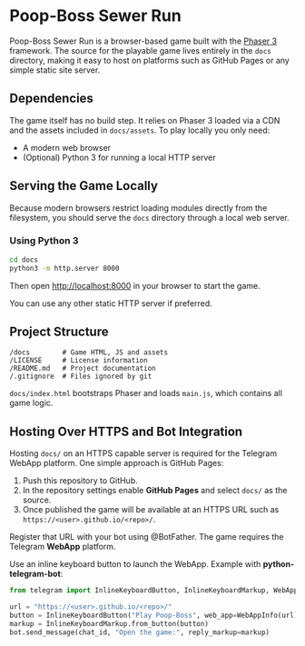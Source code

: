 # Poop-Boss Sewer Run

Poop-Boss Sewer Run is a browser-based game built with the [Phaser 3](https://phaser.io/) framework. The source for the playable game lives entirely in the `docs` directory, making it easy to host on platforms such as GitHub Pages or any simple static site server.

## Dependencies

The game itself has no build step. It relies on Phaser 3 loaded via a CDN and the assets included in `docs/assets`. To play locally you only need:

- A modern web browser
- (Optional) Python 3 for running a local HTTP server

## Serving the Game Locally

Because modern browsers restrict loading modules directly from the filesystem, you should serve the `docs` directory through a local web server.

### Using Python 3

```bash
cd docs
python3 -m http.server 8000
```

Then open <http://localhost:8000> in your browser to start the game.

You can use any other static HTTP server if preferred.

## Project Structure

```
/docs        # Game HTML, JS and assets
/LICENSE     # License information
/README.md   # Project documentation
/.gitignore  # Files ignored by git
```

`docs/index.html` bootstraps Phaser and loads `main.js`, which contains all game logic.


## Hosting Over HTTPS and Bot Integration

Hosting `docs/` on an HTTPS capable server is required for the Telegram WebApp platform. One simple approach is GitHub Pages:

1. Push this repository to GitHub.
2. In the repository settings enable **GitHub Pages** and select `docs/` as the source.
3. Once published the game will be available at an HTTPS URL such as `https://<user>.github.io/<repo>/`.

Register that URL with your bot using @BotFather. The game requires the Telegram **WebApp** platform.

Use an inline keyboard button to launch the WebApp. Example with **python-telegram-bot**:

```python
from telegram import InlineKeyboardButton, InlineKeyboardMarkup, WebAppInfo

url = "https://<user>.github.io/<repo>/"
button = InlineKeyboardButton("Play Poop-Boss", web_app=WebAppInfo(url))
markup = InlineKeyboardMarkup.from_button(button)
bot.send_message(chat_id, "Open the game:", reply_markup=markup)
```




